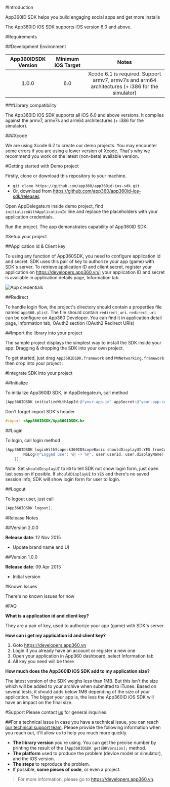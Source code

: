 #Introduction

App360ID SDK helps you build engaging social apps and get more installs

The App360ID iOS SDK supports iOS version 6.0 and above.

#Requirements

##Development Environment

| App360IDSDK Version | Minimum iOS Target | 				Notes 			|
|:-----------------:|:------------------:|:----------------------------:|
|1.0.0|6.0|Xcode 6.1 is required. Support armv7, armv7s and arm64 architectures (+ i386 for the simulator)|

###Library compatibility

The App360ID iOS SDK supports all iOS 6.0 and above versions. It compiles against the armv7, armv7s and arm64 architectures (+ i386 for the simulator).

###Xcode

We are using Xcode 6.2 to create our demo projects. You may encounter some errors if you are using a lower version of Xcode. That's why we recommend you work on the latest (non-beta) available version.

#Getting started with Demo project

Firstly, clone or download this repository to your machine.

- `git clone https://github.com/app360/app360id-ios-sdk.git`
- Or, download from https://github.com/app360/app360id-ios-sdk/releases

Open AppDelegate.m inside demo project, find `initializeWithApplicationId` line and replace the placeholders with your application credentials.

Run the project. The app demonstrates capability of App360ID SDK.

#Setup your project

##Application Id & Client key

To using any function of App360SDK, you need to configure application id and secret. SDK uses this pair of key to authorize your app (game) with SDK's server. To retrieve application ID and client secret, register your application on https://developers.app360.vn/; your application ID and secret is available in application details page, Information tab.

![App credentials](http://i.imgur.com/4xZ8fYc.png)

##Redirect

To handle login flow, the project's directory should contain a properties file named `app360.plist`. The file should contain `redirect_uri`. `redirect_uri` can be configure on App360 Developer. You can find it in application detail page, Information tab, OAuth2 section (OAuth2 Redirect URIs)

##Import the library into your project

The sample project displays the simplest way to install the SDK inside your app: Dragging & dropping the SDK into your own project.

To get started, just drag `App360IDSDK.framework` and `MWNetworking.framework` then drop into your project :

#Integrate SDK into your project

##Initialize

To initialize App360ID SDK, in AppDelegate.m, call method

```objective-c
[App360IDSDK initializeWithAppId:@"your-app-id" appSecret:@"your-app-secret"];
```

Don't forget import SDK's header

```objective-c
#import <App360IDSDK/App360IDSDK.h>
```

##Login

To login, call login method


```objective-c
[App360IDSDK loginWithScope:k360IDScopeBasic shouldDisplayUI:YES fromController:self block:^(App360User *user, NSError *error) {
        NSLog(@"Logged user: %@ -> %@", user.userId, user.displayName);
    }];
```

Note: Set `shouldDisplayUI` to `NO` to tell SDK not show login form, just open last session if posible. If `shouldDisplayUI` to `YES` and there's no saved session info, SDK will show login form for user to login.

##Logout

To logout user, just call

```objective-c
[App360IDSDK logout];
```


#Release Notes

##Version 2.0.0

**Release date**: 12 Nov 2015

 - Update brand name and UI

##Version 1.0.0

**Release date**: 09 Apr 2015

 - Initial version

#Known Issues

There's no known issues for now

#FAQ

**What is a application id and client key?**

They are a pair of key, used to authorize your app (game) with SDK's server.

**How can i get my application id and client key?**

1. Goto https://developers.app360.vn
2. Login if you already have an account or register a new one
3. Open your application in App360 dashboard, select Information tab
4. All key you need will be there

**How much does the App360ID iOS SDK add to my application size?**

The latest version of the SDK weighs less than 1MB. But this isn't the size which will be added to your archive when submitted to iTunes.
Based on several tests, it should adds below 1MB depending of the size of your application.
The bigger your app is, the less the App360ID iOS SDK will have an impact on the final size.

#Support
Please contact [us](mailto:support@app360.vn) for general inquiries.

##For a technical issue
In case you have a technical issue, you can reach [our technical support team](mailto:support@app360.vn).
Please provide the following information when you reach out, it'll allow us to help you much more quickly.

 - **The library version** you're using. You can get the precise number by
   printing the result of the `[App360IDSDK getSDKVersion];` method.
 - **The platform** used to produce the problem (device model or simulator),
   and the iOS version.
 - **The steps** to reproduce the problem.
 - If possible, **some pieces of code**, or even a project.

> For more information, please go to https://developers.app360.vn.